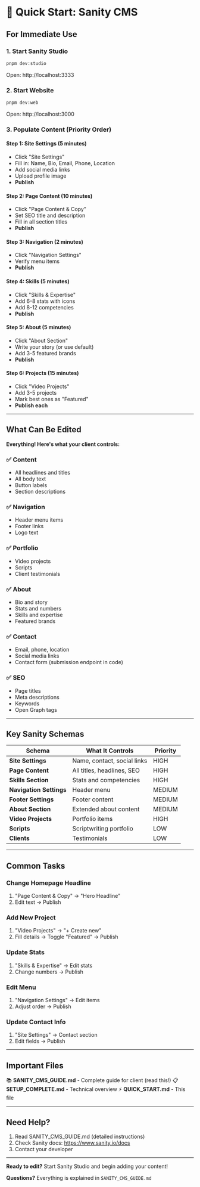 # 🚀 Quick Start: Sanity CMS

## For Immediate Use

### 1. Start Sanity Studio
```bash
pnpm dev:studio
```
Open: http://localhost:3333

### 2. Start Website
```bash
pnpm dev:web
```
Open: http://localhost:3000

### 3. Populate Content (Priority Order)

#### Step 1: Site Settings (5 minutes)
- Click "Site Settings"
- Fill in: Name, Bio, Email, Phone, Location
- Add social media links
- Upload profile image
- **Publish**

#### Step 2: Page Content (10 minutes)
- Click "Page Content & Copy"
- Set SEO title and description
- Fill in all section titles
- **Publish**

#### Step 3: Navigation (2 minutes)
- Click "Navigation Settings"
- Verify menu items
- **Publish**

#### Step 4: Skills (5 minutes)
- Click "Skills & Expertise"
- Add 6-8 stats with icons
- Add 8-12 competencies
- **Publish**

#### Step 5: About (5 minutes)
- Click "About Section"
- Write your story (or use default)
- Add 3-5 featured brands
- **Publish**

#### Step 6: Projects (15 minutes)
- Click "Video Projects"
- Add 3-5 projects
- Mark best ones as "Featured"
- **Publish each**

---

## What Can Be Edited

**Everything! Here's what your client controls:**

### ✅ Content
- All headlines and titles
- All body text
- Button labels
- Section descriptions

### ✅ Navigation
- Header menu items
- Footer links
- Logo text

### ✅ Portfolio
- Video projects
- Scripts
- Client testimonials

### ✅ About
- Bio and story
- Stats and numbers
- Skills and expertise
- Featured brands

### ✅ Contact
- Email, phone, location
- Social media links
- Contact form (submission endpoint in code)

### ✅ SEO
- Page titles
- Meta descriptions
- Keywords
- Open Graph tags

---

## Key Sanity Schemas

| Schema | What It Controls | Priority |
|--------|-----------------|----------|
| **Site Settings** | Name, contact, social links | HIGH |
| **Page Content** | All titles, headlines, SEO | HIGH |
| **Skills Section** | Stats and competencies | HIGH |
| **Navigation Settings** | Header menu | MEDIUM |
| **Footer Settings** | Footer content | MEDIUM |
| **About Section** | Extended about content | MEDIUM |
| **Video Projects** | Portfolio items | HIGH |
| **Scripts** | Scriptwriting portfolio | LOW |
| **Clients** | Testimonials | LOW |

---

## Common Tasks

### Change Homepage Headline
1. "Page Content & Copy" → "Hero Headline"
2. Edit text → Publish

### Add New Project
1. "Video Projects" → "+ Create new"
2. Fill details → Toggle "Featured" → Publish

### Update Stats
1. "Skills & Expertise" → Edit stats
2. Change numbers → Publish

### Edit Menu
1. "Navigation Settings" → Edit items
2. Adjust order → Publish

### Update Contact Info
1. "Site Settings" → Contact section
2. Edit fields → Publish

---

## Important Files

📚 **SANITY_CMS_GUIDE.md** - Complete guide for client (read this!)
📋 **SETUP_COMPLETE.md** - Technical overview
⚡ **QUICK_START.md** - This file

---

## Need Help?

1. Read SANITY_CMS_GUIDE.md (detailed instructions)
2. Check Sanity docs: https://www.sanity.io/docs
3. Contact your developer

---

**Ready to edit?** Start Sanity Studio and begin adding your content!

**Questions?** Everything is explained in `SANITY_CMS_GUIDE.md`
